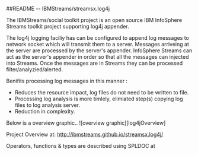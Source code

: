 ##README --  IBMStreams/streamsx.log4j

The IBMStreams/social toolkit project is an open source IBM InfoSphere Streams 
toolkit project supporting log4j appender.

The log4j logging faciliy has can be configured to append log messages to  network 
socket which will transmit them to a server. Messages arriveing at the server are processed by the 
server's appender. InfoSphere Streams can act as the server's appender in order so that all the messages
can injected into Streams. Once the messages are in Streams they can be processed filter/analyzied/alerted.

Benifits processing log messages in this manner :
 - Reduces the resource impact, log files do not need to be written to file.
 - Processing log analysis is more timlely, elimiated step(s) copying log files to log analysis server.
 - Reduction in complexity. 

Below is a overview graphic.. 
![overview graphic][log4jOverview]

Project Overview at: http://ibmstreams.github.io/streamsx.log4j/

Operators, functions & types are described using SPLDOC at




 
